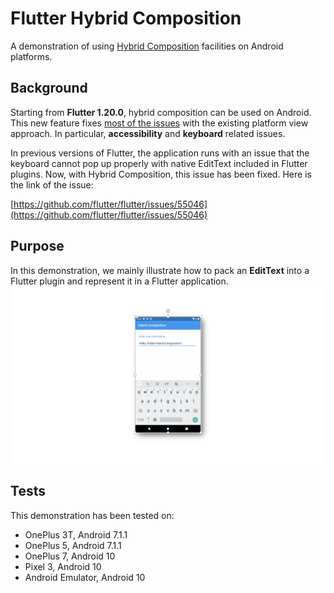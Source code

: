 # Flutter Hybrid Composition

A demonstration of using [Hybrid Composition](https://github.com/flutter/flutter/wiki/Hybrid-Composition#android) facilities on Android platforms.

## Background
Starting from **Flutter 1.20.0**, hybrid composition can be used on Android. This new feature fixes [most of the issues](https://github.com/flutter/flutter/wiki/Android-Platform-Views#associated-problems-and-workarounds) with the existing platform view approach. In particular, **accessibility** and **keyboard** related issues.

In previous versions of Flutter, the application runs with an issue that the keyboard cannot pop up properly with native EditText included in Flutter plugins. Now, with Hybrid Composition, this issue has been fixed. Here is the link of the issue:

[https://github.com/flutter/flutter/issues/55046](https://github.com/flutter/flutter/issues/55046)

## Purpose
In this demonstration, we mainly illustrate how to pack an **EditText** into a Flutter plugin and represent it in a Flutter application.
![](.github/demo.png)


## Tests
This demonstration has been tested on:

- OnePlus 3T, Android 7.1.1
- OnePlus 5, Android 7.1.1
- OnePlus 7, Android 10
- Pixel 3, Android 10
- Android Emulator, Android 10
